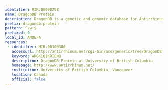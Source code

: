 ```yaml
---
identifier: MIR:00000298
name: DragonDB Protein
description: DragonDB is a genetic and genomic database for Antirrhinum majus (Snapdragon). This collection refers to protein sequence information.
prefix: dragondb.protein
pattern: ^\w+$
prefixed: 0
local_id: AMDEFA
resources:
 - identifier: MIR:00100380
   accessurl: http://antirrhinum.net/cgi-bin/ace/generic/tree/DragonDB?name=${lid};class=Peptide
   keyword: ARGKIQIKRIENQ
   description: DragonDB Protein at University of British Columbia
   homepage: http://www.antirrhinum.net/
   institution: University of British Columbia, Vancouver
   location: Canada
   official: false
---
```

